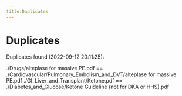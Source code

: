 ```yaml
---
title:Duplicates
---
```


# Duplicates

Duplicates found (2022-09-12 20:11:25):

./Drugs/alteplase for massive PE.pdf == ./Cardiovascular/Pulmonary_Embolism_and_DVT/alteplase for massive PE.pdf
./GI_Liver_and_Transplant/Ketone.pdf == ./Diabetes_and_Glucose/Ketone Guideline (not for DKA or HHS).pdf
